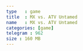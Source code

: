 ```yaml
---
type   : game
title  : MX vs. ATV Untamed
name   : MX vs. ATV Untamed
categories: [game]
telegram : 962
size : 160 MB
---
```



